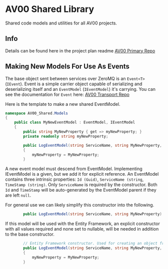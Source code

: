 ﻿# AV00 Shared Library
Shared code models and utilities for all AV00 projects.

## Info
Details can be found here in the project plan readme
[AV00 Primary Repo](https://github.com/kelceydamage/AV00)

## Making New Models For Use As Events
The base object sent between services over ZeroMQ is an `Event<T>` (`IEvent`). Event is a simple carrier object capable of serializing and deserializing itself and an `EventModel` (`IEventModel`) it's carrying. You can see the documentation for `Event` here: [AV00 Transport Repo](https://github.com/kelceydamage/AV00-transport)

Here is the template to make a new shared EventModel.
```c#
namespace AV00_Shared.Models
{
    public class MyNewEventModel : EventModel, IEventModel
    {
        public string MyNewProperty { get => myNewProperty; }
        private readonly string myNewProperty;

        public LogEventModel(string ServiceName, string MyNewProperty, Guid? Id = null, string? TimeStamp = null) : base(ServiceName, Id, TimeStamp)
        {
            myNewProperty = MyNewProperty;
        }
```

A new event model must descend from EventModel. Implementing IEventModel is a given, but we add it for explicit reference. An EventModel contains three intrinsic properties: `Id (Guid)`, `ServiceName (string`, `TimeStamp (string)`. Only `ServiceName` is required by the constructor. Both `Id` and `TimeStamp` will be auto-generated by the EventModel parent if they are left `null`.

For general use we can likely simplify this constructor into the following.
```c#
        public LogEventModel(string ServiceName, string MyNewProperty) : base() { myNewProperty = MyNewProperty; }
```

If this model will be used with the Entity Framework, an explicit constructor with all values required and none set to nullable, will be needed in addition to the base constructor.
```c#
        // Entity Framework constructor. Used for creating an object from SQL.
        public LogEventModel(string ServiceName, string MyNewProperty, Guid Id, string TimeStamp) : base(ServiceName, Id, TimeStamp)
        {
            myNewProperty = MyNewProperty;
        }
```
